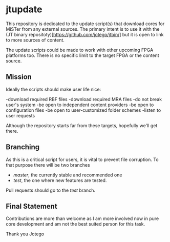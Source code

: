 # jtupdate

This repository is dedicated to the update script(s) that download cores for MiSTer from any external sources. The primary intent is to use it with the (JT binary repositoty)[https://github.com/jotego/jtbin/] but it is open to link to more sources of content.

The update scripts could be made to work with other upcoming FPGA platforms too. There is no specific limit to the target FPGA or the content source.

## Mission

Ideally the scripts should make user life nice:

-download required RBF files
-download required MRA files
-do not break user's system
-be open to independent content providers
-be open to configuration files
-be open to user-customized folder schemes
-listen to user requests

Although the repository starts far from these targets, hopefully we'll get there.

## Branching

As this is a critical script for users, it is vital to prevent file corruption. To that purpose there will be two branches

* *master*, the currently stable and recommended one
* *test*, the one where new features are tested.

Pull requests should go to the *test* branch.

## Final Statement

Contributions are more than welcome as I am more involved now in pure core development and am not the best suited person for this task.

Thank you
Jotego
